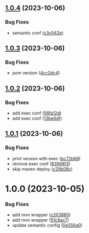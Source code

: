 ## [1.0.4](https://github.com/corollo/demo-app/compare/v1.0.3...v1.0.4) (2023-10-06)


### Bug Fixes

* semantic conf ([c3c042e](https://github.com/corollo/demo-app/commit/c3c042ef8d84bdb8d9764ead0bb7609b5a26ee4c))

## [1.0.3](https://github.com/corollo/demo-app/compare/v1.0.2...v1.0.3) (2023-10-06)


### Bug Fixes

* pom version ([4cc2dc4](https://github.com/corollo/demo-app/commit/4cc2dc45509066c65e2ee369ed366528892184e9))

## [1.0.2](https://github.com/corollo/demo-app/compare/v1.0.1...v1.0.2) (2023-10-06)


### Bug Fixes

* add exec conf ([56fa12d](https://github.com/corollo/demo-app/commit/56fa12d660dc2c7a2dcf720316c809d03c51e503))
* add exec conf ([13be6df](https://github.com/corollo/demo-app/commit/13be6df397ddf16aa32df3e9eb0d99f5a41bc220))

## [1.0.1](https://github.com/corollo/demo-app/compare/v1.0.0...v1.0.1) (2023-10-06)


### Bug Fixes

* print version with exec ([bc72b68](https://github.com/corollo/demo-app/commit/bc72b68859450ae049a8950f257ec1ea6f78b69c))
* remove exec conf ([83568f3](https://github.com/corollo/demo-app/commit/83568f33a82e15c91fe10a4a30363308b3d452bb))
* skip maven deploy ([c29b08c](https://github.com/corollo/demo-app/commit/c29b08c7f052338f5230a3526aa691228cf0ea08))

# 1.0.0 (2023-10-05)


### Bug Fixes

* add mvn wrapper ([c203880](https://github.com/corollo/demo-app/commit/c203880be39ea14113c2ccbfa4eeb20c41ab39d9))
* add mvn wrapper ([51c8ac7](https://github.com/corollo/demo-app/commit/51c8ac78b40a4ee12d44765ec1951757ab99c131))
* update semantic config ([0e556a0](https://github.com/corollo/demo-app/commit/0e556a0eb998fc4ff9693b7f63c4b71c6d63acc4))
